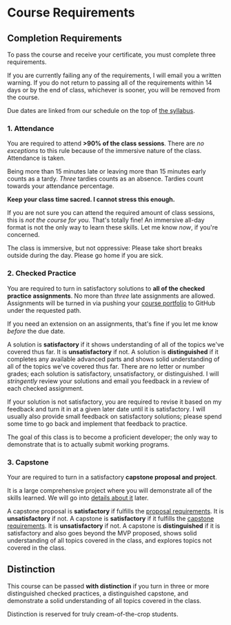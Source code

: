 # Course Requirements

## Completion Requirements

To pass the course and receive your certificate, you must complete three requirements.

If you are currently failing any of the requirements, I will email you a written warning.
If you do not return to passing all of the requirements within 14 days or by the end of class, whichever is sooner, you will be removed from the course.

Due dates are linked from our schedule on the top of [the syllabus](/).

### 1. Attendance

You are required to attend **>90% of the class sessions**.
There are _no exceptions_ to this rule because of the immersive nature of the class.
Attendance is taken.

Being more than 15 minutes late or leaving more than 15 minutes early counts as a tardy.
_Three_ tardies counts as an absence.
Tardies count towards your attendance percentage.

**Keep your class time sacred. I cannot stress this enough.**

If you are not sure you can attend the required amount of class sessions, this is _not the course for you_.
That's totally fine!
An immersive all-day format is not the only way to learn these skills.
Let me know _now_, if you're concerned.

The class is immersive, but not oppressive:
Please take short breaks outside during the day.
Please go home if you are sick.

### 2. Checked Practice

You are required to turn in satisfactory solutions to **all of the checked practice assignments**.
No more than _three_ late assignments are allowed.
Assignments will be turned in via pushing your [course portfolio](/notes/course-portfolio.md) to GitHub under the requested path.

If you need an extension on an assignments, that's fine if you let me know _before_ the due date.

A solution is **satisfactory** if it shows understanding of all of the topics we've covered thus far.
It is **unsatisfactory** if not.
A solution is **distinguished** if it completes any available advanced parts and shows solid understanding of all of the topics we've covered thus far.
There are no letter or number grades;
each solution is satisfactory, unsatisfactory, or distinguished.
I will _stringently_ review your solutions and email you feedback in a review of each checked assignment.

If your solution is not satisfactory, you are required to revise it based on my feedback and turn it in at a given later date until it is satisfactory.
I will usually also provide small feedback on satisfactory solutions;
please spend some time to go back and implement that feedback to practice.

The goal of this class is to become a proficient developer;
the only way to demonstrate that is to actually submit working programs.

### 3. Capstone

Your are required to turn in a satisfactory **capstone proposal and project**.

It is a large comprehensive project where you will demonstrate all of the skills learned.
We will go into [details about it](/notes/capstone-intro.md) later.

A capstone proposal is **satisfactory** if fulfills the [proposal requirements](/notes/capstone-proposal.md#requirements).
It is **unsatisfactory** if not.
A capstone is **satisfactory** if it fulfills the [capstone requirements](/notes/capstone-intro.md#requirements).
It is **unsatisfactory** if not.
A capstone is **distinguished** if it is satisfactory and also goes beyond the MVP proposed, shows solid understanding of all topics covered in the class, and explores topics not covered in the class.

## Distinction

This course can be passed **with distinction** if you turn in three or more distinguished checked practices, a distinguished capstone, and demonstrate a solid understanding of all topics covered in the class.

Distinction is reserved for truly cream-of-the-crop students.
